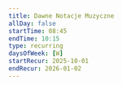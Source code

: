 ```yaml
---
title: Dawne Notacje Muzyczne
allDay: false
startTime: 08:45
endTime: 10:15
type: recurring
daysOfWeek: [W]
startRecur: 2025-10-01
endRecur: 2026-01-02
---
```

